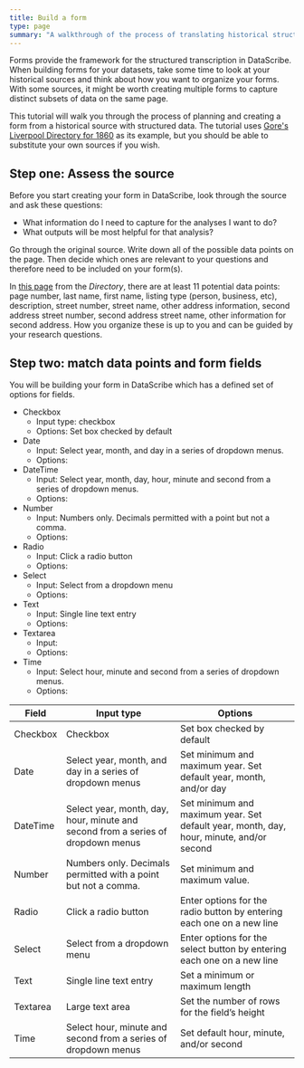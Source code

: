 ```yaml
---
title: Build a form
type: page
summary: "A walkthrough of the process of translating historical structured data to DataScribe form fields."
---
```


Forms provide the framework for the structured transcription in DataScribe. When building forms for your datasets, take some time to look at your historical sources and think about how you want to organize your forms. With some sources, it might be worth creating multiple forms to capture distinct subsets of data on the same page.

This tutorial will walk you through the process of planning and creating a form from a historical source with structured data. The tutorial uses [Gore's Liverpool Directory for 1860](https://archive.org/details/goresliverpooldi1860lond) as its example, but you should be able to substitute your own sources if you wish.

## Step one: Assess the source

Before you start creating your form in DataScribe, look through the source and ask these questions:

- What information do I need to capture for the analyses I want to do?
- What outputs will be most helpful for that analysis?

Go through the original source. Write down all of the possible data points on the page. Then decide which ones are relevant to your questions and therefore need to be included on your form(s).

In [this page](/lessonplans/goresliverpooldirectory1860_p40.png) from the *Directory*, there are at least 11 potential data points: page number, last name, first name, listing type (person, business, etc), description, street number, street name, other address information, second address street number, second address street name, other information for second address. How you organize these is up to you and can be guided by your research questions.

## Step two: match data points and form fields

You will be building your form in DataScribe which has a defined set of options for fields.

- Checkbox
  - Input type: checkbox
  - Options: Set box checked by default
- Date
  - Input: Select year, month, and day in a series of dropdown menus.
  - Options:
- DateTime
  - Input: Select year, month, day, hour, minute and second from a series of dropdown menus.
  - Options:
- Number
  - Input: Numbers only. Decimals permitted with a point but not a comma.
  - Options:
- Radio
  - Input: Click a radio button
  - Options:
- Select
  - Input: Select from a dropdown menu
  - Options:
- Text
  - Input: Single line text entry
  - Options:
- Textarea
  - Input:
  - Options:
- Time
  - Input: Select hour, minute and second from a series of dropdown menus.
  - Options:

|Field |Input type |Options|
--- | --- | --- |
|Checkbox |Checkbox | Set box checked by default|
|Date|Select year, month, and day in a series of dropdown menus|Set minimum and maximum year. Set default year, month, and/or day|
|DateTime|Select year, month, day, hour, minute and second from a series of dropdown menus|Set minimum and maximum year. Set default year, month, day, hour, minute, and/or second|
|Number|Numbers only. Decimals permitted with a point but not a comma.|Set minimum and maximum value.|
|Radio|Click a radio button|Enter options for the radio button by entering each one on a new line|
|Select|Select from a dropdown menu|Enter options for the select button by entering each one on a new line|
|Text|Single line text entry|Set a minimum or maximum length|
|Textarea|Large text area|Set the number of rows for the field’s height
Time|Select hour, minute and second from a series of dropdown menus|Set default hour, minute, and/or second|

